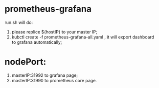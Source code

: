 # prometheus-grafana
run.sh will do:
1. please replice ${hostIP} to your master IP;
2. kubctl create -f prometheus-grafana-all.yaml , it will export dashboard to grafana automatically;
# nodePort:
1. masterIP:31992 to grafana page;
2. masterIP:31990 to prometheus core page.
